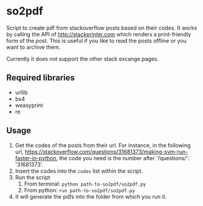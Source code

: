 # so2pdf
Script to create pdf from stackoverflow posts based on their codes. It works by calling the API of http://stackprinter.com which renders a print-friendly form of the post. This is useful if you like to read the posts offline or you want to archive them.

Currently it does not support the other stack excange pages.

## Required libraries
- urllib
- bs4
- weasyprint
- re

## Usage
1. Get the codes of the posts from their url. For instance, in the following url, https://stackoverflow.com/questions/31681373/making-svm-run-faster-in-python, the code you need is the number after '/questions/': '31681373'.
2. Insert the codes into the `codes` list within the script.
3. Run the script
    1. From terminal: `python path-to-so2pdf/so2pdf.py`
    1. From python: `run path-to-so2pdf/so2pdf.py`
4. It will generate the pdfs into the folder from which you run it.
